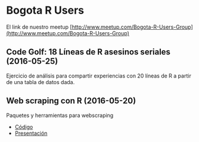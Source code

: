 # Bogota R Users


El link de nuestro meetup
[http://www.meetup.com/Bogota-R-Users-Group](http://www.meetup.com/Bogota-R-Users-Group)


## Code Golf: 18 Líneas de R asesinos seriales (2016-05-25)

Ejercicio de análisis para compartir experiencias con 20 líneas de R a partir de una tabla de datos dada.

## Web scraping con R (2016-05-20)

Paquetes y herramientas para webscraping

- [Código](./webscraping/)
- [Presentación](https://docs.google.com/presentation/d/1aFUbRznKUnpLLx6llURR9hxOwVNTz3kHeY5I4QAAljg/pub?start=false&loop=false&delayms=3000&slide=id.p)






